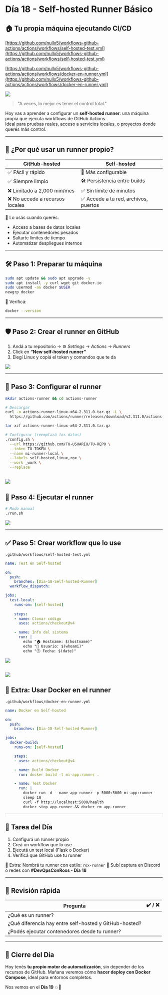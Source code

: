 # Día 18 - Self-hosted Runner Básico

## 🏠 Tu propia máquina ejecutando CI/CD

[https://github.com/nullx5/workflows-github-actions/actions/workflows/self-hosted-test.yml](https://github.com/nullx5/workflows-github-actions/actions/workflows/self-hosted-test.yml)

[https://github.com/nullx5/workflows-github-actions/actions/workflows/docker-en-runner.yml](https://github.com/nullx5/workflows-github-actions/actions/workflows/docker-en-runner.yml)

![](../../static/images/banner/3.png)

> "A veces, lo mejor es tener el control total."

Hoy vas a aprender a configurar un **self-hosted runner**: una máquina propia que ejecuta workflows de GitHub Actions.  
Ideal para pruebas reales, acceso a servicios locales, o proyectos donde querés más control.

---

## 🤔 ¿Por qué usar un runner propio?

| GitHub-hosted               | Self-hosted                         |
|-----------------------------|-------------------------------------|
| ✅ Fácil y rápido            | 🔧 Más configurable                  |
| ✅ Siempre limpio             | 🛠️ Persistencia entre builds        |
| ❌ Limitado a 2,000 min/mes   | ✅ Sin límite de minutos             |
| ❌ No accede a recursos locales | ✅ Accede a tu red, archivos, puertos |

🧠 Lo usás cuando querés:
- Acceso a bases de datos locales
- Ejecutar contenedores pesados
- Saltarte límites de tiempo
- Automatizar despliegues internos

---

## 🛠️ Paso 1: Preparar tu máquina

```bash
sudo apt update && sudo apt upgrade -y
sudo apt install -y curl wget git docker.io
sudo usermod -aG docker $USER
newgrp docker
````

📌 Verificá:

```bash
docker --version
```

---

## 🛡️ Paso 2: Crear el runner en GitHub

1. Andá a tu repositorio → ⚙️ *Settings* → *Actions* → *Runners*
2. Click en **“New self-hosted runner”**
3. Elegí Linux y copiá el token y comandos que te da

![](../../static/images/semana3/1.png)

---

## 🔧 Paso 3: Configurar el runner

```bash
mkdir actions-runner && cd actions-runner

# Descargar
curl -o actions-runner-linux-x64-2.311.0.tar.gz -L \
  https://github.com/actions/runner/releases/download/v2.311.0/actions-runner-linux-x64-2.311.0.tar.gz

tar xzf actions-runner-linux-x64-2.311.0.tar.gz

# Configurar (reemplazá los datos)
./config.sh \
  --url https://github.com/TU-USUARIO/TU-REPO \
  --token TU-TOKEN \
  --name mi-runner-local \
  --labels self-hosted,linux,rox \
  --work _work \
  --replace
```

![](../../static/images/semana3/3.png)
---

## 🚀 Paso 4: Ejecutar el runner

```bash
# Modo manual
./run.sh
```

![](../../static/images/semana3/2.png)

---

## ✅ Paso 5: Crear workflow que lo use

`.github/workflows/self-hosted-test.yml`

```yaml
name: Test en Self-hosted

on:
  push:
    branches: [Dia-18-Self-hosted-Runner]
  workflow_dispatch:

jobs:
  test-local:
    runs-on: [self-hosted]
    
    steps:
    - name: Clonar código
      uses: actions/checkout@v4

    - name: Info del sistema
      run: |
        echo "🏠 Hostname: $(hostname)"
        echo "🔧 Usuario: $(whoami)"
        echo "🕓 Fecha: $(date)"

```
![](../../static/images/semana3/4.png)

![](../../static/images/semana3/5.png)
---

## 🐳 Extra: Usar Docker en el runner

`.github/workflows/docker-en-runner.yml`

```yaml
name: Docker en Self-hosted

on:
  push:
    branches: [Dia-18-Self-hosted-Runner]

jobs:
  docker-build:
    runs-on: [self-hosted]

    steps:
    - uses: actions/checkout@v4

    - name: Build Docker
      run: docker build -t mi-app:runner .

    - name: Test Docker
      run: |
        docker run -d --name app-runner -p 5000:5000 mi-app:runner
        sleep 10
        curl -f http://localhost:5000/health
        docker stop app-runner && docker rm app-runner
```

---

## 🧪 Tarea del Día

1. Configurá un runner propio
2. Creá un workflow que lo use
3. Ejecutá un test local (Flask o Docker)
4. Verificá que GitHub use tu runner

🎁 Extra: Nombrá tu runner con estilo: `rox-runner`
📸 Subí captura en Discord o redes con **#DevOpsConRoxs - Día 18**

---

## 🧠 Revisión rápida

| Pregunta                                               | ✔️ / ❌ |
| ------------------------------------------------------ | ------ |
| ¿Qué es un runner?                                     |        |
| ¿Qué diferencia hay entre self-hosted y GitHub-hosted? |        |
| ¿Podés ejecutar contenedores desde tu runner?          |        |

---

## 🏁 Cierre del Día

Hoy tenés **tu propio motor de automatización**, sin depender de los recursos de GitHub.
Mañana veremos cómo **hacer deploy con Docker Compose**, ideal para entornos completos.

Nos vemos en el **Día 19** 💥🐙
